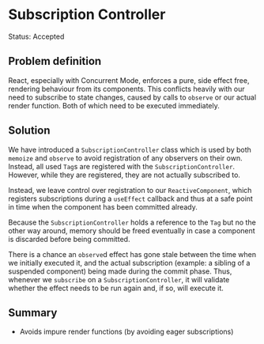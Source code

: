 # Subscription Controller

Status: Accepted

## Problem definition
React, especially with Concurrent Mode, enforces a pure, side effect free, rendering behaviour from its components.
This conflicts heavily with our need to subscribe to state changes, caused by calls to `observe` or our actual render function. Both of which need to be executed immediately.

## Solution
We have introduced a `SubscriptionController` class which is used by both `memoize` and `observe` to avoid registration of any observers on their own. Instead, all used `Tag`s are registered with the `SubscriptionController`. However, while they are registered, they are not actually subscribed to.

Instead, we leave control over registration to our `ReactiveComponent`, which registers subscriptions during a `useEffect` callback and thus at a safe point in time when the component has been committed already.

Because the `SubscriptionController` holds a reference to the `Tag` but no the other way around, memory should be freed eventually in case a component is discarded before being committed.

There is a chance an `observe`d effect has gone stale between the time when we initially executed it, and the actual subscription (example: a sibling of a suspended component) being made during the commit phase. Thus, whenever we `subscribe` on a `SubscriptionController`, it will validate whether the effect needs to be run again and, if so, will execute it.

## Summary
- Avoids impure render functions (by avoiding eager subscriptions)
